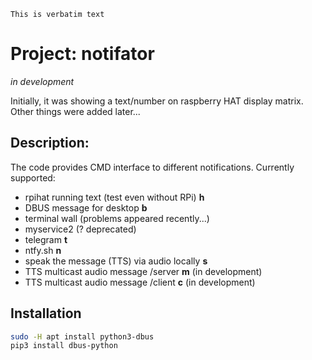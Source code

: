``` example
This is verbatim text
```

# Project: notifator

*in development*

Initially, it was showing a text/number on raspberry HAT display matrix.
Other things were added later...

## Description:

The code provides CMD interface to different notifications. Currently
supported:

-   rpihat running text (test even without RPi) **h**
-   DBUS message for desktop **b**
-   terminal wall (problems appeared recently...)
-   myservice2 (? deprecated)
-   telegram **t**
-   ntfy.sh **n**
-   speak the message (TTS) via audio locally **s**
-   TTS multicast audio message /server **m** (in development)
-   TTS multicast audio message /client **c** (in development)

## Installation

``` {.bash org-language="sh"}
sudo -H apt install python3-dbus
pip3 install dbus-python
```
